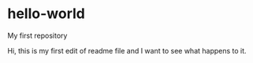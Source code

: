 # hello-world
My first repository


Hi, this is my first edit of readme file and I want to see what happens to it.
